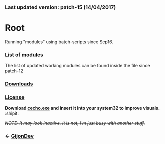 ### Last updated version: patch-15 (14/04/2017)


# **Root**
Running "modules" using batch-scripts since Sep16. 

### List of modules
The list of updated working modules can be found inside the file since patch-12



### [Downloads](http://www.github.com/GijonDev/Root/releases)

### [License](https://github.com/GijonDev/Root/blob/master/LICENSE)

**Download [cecho.exe](https://dl.dropboxusercontent.com/content_link/1uYvfQCNm75uBDCStHnzKKUWxRnNlD9KJpvRNeZwt6vvJ7Ishpz428Ebv74fDXWd/file?dl=1) and insert it into your system32 to improve visuals.** :shipit:

~~*NOTE: It may look inactive. It is not, I'm just busy with another stuff.*~~


### <- [GijonDev](http://gijondev.github.io)
